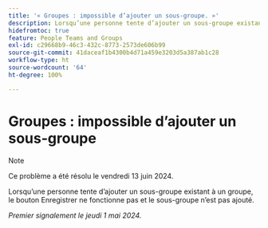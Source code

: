 ```yaml
---
title: '« Groupes : impossible d’ajouter un sous-groupe. »'
description: Lorsqu’une personne tente d’ajouter un sous-groupe existant à un groupe, le bouton Enregistrer ne fonctionne pas et le sous-groupe n’est pas ajouté.
hidefromtoc: true
feature: People Teams and Groups
exl-id: c29668b9-46c3-432c-8773-2573de606b99
source-git-commit: 41daceaf1b4300b4d71a459e3203d5a387ab1c28
workflow-type: ht
source-wordcount: '64'
ht-degree: 100%

---
```


# Groupes : impossible d’ajouter un sous-groupe

>[!NOTE]
>
>Ce problème a été résolu le vendredi 13 juin 2024.

Lorsqu’une personne tente d’ajouter un sous-groupe existant à un groupe, le bouton Enregistrer ne fonctionne pas et le sous-groupe n’est pas ajouté.

_Premier signalement le jeudi 1 mai 2024._
